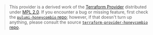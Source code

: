 > This provider is a derived work of the [Terraform Provider](https://github.com/terraform-providers/terraform-provider-honeycombio)
> distributed under [MPL 2.0](https://www.mozilla.org/en-US/MPL/2.0/). If you encounter a bug or missing feature,
> first check the [`pulumi-honeycombio` repo](/issues); however, if that doesn't turn up anything,
> please consult the source [`terraform-provider-honeycombio` repo](https://github.com/terraform-providers/terraform-provider-honeycombio/issues).
